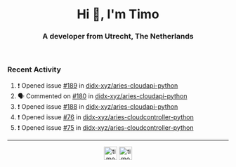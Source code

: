 <h1 align="center">Hi 👋, I'm Timo</h1>
<h3 align="center">A developer from Utrecht, The Netherlands</h3>
<br/>
<!-- https://github.com/rahuldkjain/github-profile-readme-generator --!>

<!--  <p align="left"><img src="https://github-readme-stats.vercel.app/api?username=timoglastra&show_icons=true&count_private=true&" alt="timoglastra" /></p> --!>

<!--
Github language stats
<p align="left"><img src="https://github-readme-stats.vercel.app/api/top-langs/?username=timoglastra&layout=compact" alt="timoglastra" /><p>
-->

<!-- Codestats language stats -->
<!-- <p align="left"><img src="https://codestats-readme.vercel.app/api/top-langs/?username=timoglastra&layout=compact&language_count=12" alt="timoglastra" /><p>    --!>
  
<h3>Recent Activity</h3>

<!--START_SECTION:activity-->
1. ❗️ Opened issue [#189](https://github.com/didx-xyz/aries-cloudapi-python/issues/189) in [didx-xyz/aries-cloudapi-python](https://github.com/didx-xyz/aries-cloudapi-python)
2. 🗣 Commented on [#180](https://github.com/didx-xyz/aries-cloudapi-python/issues/180) in [didx-xyz/aries-cloudapi-python](https://github.com/didx-xyz/aries-cloudapi-python)
3. ❗️ Opened issue [#188](https://github.com/didx-xyz/aries-cloudapi-python/issues/188) in [didx-xyz/aries-cloudapi-python](https://github.com/didx-xyz/aries-cloudapi-python)
4. ❗️ Opened issue [#76](https://github.com/didx-xyz/aries-cloudcontroller-python/issues/76) in [didx-xyz/aries-cloudcontroller-python](https://github.com/didx-xyz/aries-cloudcontroller-python)
5. ❗️ Opened issue [#75](https://github.com/didx-xyz/aries-cloudcontroller-python/issues/75) in [didx-xyz/aries-cloudcontroller-python](https://github.com/didx-xyz/aries-cloudcontroller-python)
<!--END_SECTION:activity-->

---

<p align="center">
<a href="https://twitter.com/timoglastra" target="blank"><img align="center" src="https://cdn.jsdelivr.net/npm/simple-icons@3.0.1/icons/twitter.svg" alt="timoglastra" height="30" width="30" /></a>
<a href="https://linkedin.com/in/timoglastra" target="blank"><img align="center" src="https://cdn.jsdelivr.net/npm/simple-icons@3.0.1/icons/linkedin.svg" alt="timoglastra" height="30" width="30" /></a>
</p>



